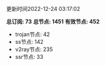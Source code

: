 更新时间2022-12-24 03:17:02

**总订阅: 73**
**总节点: 1451**
**有效节点: 452**
- trojan节点: 42
- ss节点: 142
- v2ray节点: 235
- ssr节点: 33
